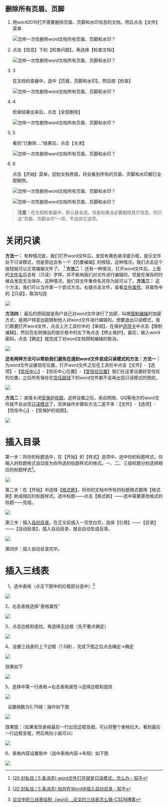 ## 删除所有页眉、页脚

1. 用word2010打开需要删除页眉、页脚和水印信息的文档，然后点击【文件】菜单
    
    ![怎样一次性删除word文档所有页眉、页脚和水印？](https://exp-picture.cdn.bcebos.com/116b1ae23ea23a42dae77aa43733ec3835bbc031.jpg?x-bce-process=image%2Fresize%2Cm_lfit%2Cw_500%2Climit_1%2Fformat%2Cf_auto%2Fquality%2Cq_80)
    
2. 点击【信息】下的【检查问题】，再选择【检查文档I】
    
    ![怎样一次性删除word文档所有页眉、页脚和水印？](https://exp-picture.cdn.bcebos.com/a31e1214c27bd28202147bf23cb1eef97ebd3636.jpg?x-bce-process=image%2Fresize%2Cm_lfit%2Cw_500%2Climit_1%2Fformat%2Cf_auto%2Fquality%2Cq_80)
    
3. 3
    
    在文档检查器中，选中【页眉、页脚和水印】，然后按【检查】
    
    ![怎样一次性删除word文档所有页眉、页脚和水印？](https://exp-picture.cdn.bcebos.com/35f2224133bad3418de03b83427622bc7cc52c36.jpg?x-bce-process=image%2Fresize%2Cm_lfit%2Cw_500%2Climit_1%2Fformat%2Cf_auto%2Fquality%2Cq_80)
    
4. 4
    
    检查结果出来后，点击【全部删除】
    
    ![怎样一次性删除word文档所有页眉、页脚和水印？](https://exp-picture.cdn.bcebos.com/d4071b96b814f4d02c9e1266cdfe474ec3832336.jpg?x-bce-process=image%2Fresize%2Cm_lfit%2Cw_500%2Climit_1%2Fformat%2Cf_auto%2Fquality%2Cq_80)
    
5. 5
    
    看到“已删除....”结果后，点击【关闭】
    
    ![怎样一次性删除word文档所有页眉、页脚和水印？](https://exp-picture.cdn.bcebos.com/3aae2b4f50b8b43e0b468dfe7132939c2df71936.jpg?x-bce-process=image%2Fresize%2Cm_lfit%2Cw_500%2Climit_1%2Fformat%2Cf_auto%2Fquality%2Cq_80)
    
6. 6
    
    点击【开始】菜单，回到文档界面，将会看到所有的页眉、页脚和水印都已全部删除。
    
    ![怎样一次性删除word文档所有页眉、页脚和水印？](https://exp-picture.cdn.bcebos.com/cf6d451b1edef4dc0ea4c9ab45ecd3d968750c36.jpg?x-bce-process=image%2Fresize%2Cm_lfit%2Cw_500%2Climit_1%2Fformat%2Cf_auto%2Fquality%2Cq_80)
    
    ![怎样一次性删除word文档所有页眉、页脚和水印？](https://exp-picture.cdn.bcebos.com/58021a0148fe1e42e4f6de65c2299a8838130336.jpg?x-bce-process=image%2Fresize%2Cm_lfit%2Cw_500%2Climit_1%2Fformat%2Cf_auto%2Fquality%2Cq_80)
 >	**注意**：在文档检查器中，默认是全选，但是如果没必要删除其它信息，则只选“页眉、页脚水印”一项，不选其它选项。


# 关闭只读

**方法一：** 有种情况是，我们打开word文件后，发现有黄色悬浮提示框，提示文件处于只读模式，但是旁边会有一个【仍要编辑】的按钮，这种情况，我们点击这个按钮就可以正常编辑文件了。 [^1] 
**方法二：** 还有一种情况，打开word文件后，上面的[文件名](https://www.zhihu.com/search?q=%E6%96%87%E4%BB%B6%E5%90%8D&search_source=Entity&hybrid_search_source=Entity&hybrid_search_extra=%7B%22sourceType%22%3A%22answer%22%2C%22sourceId%22%3A2928005366%7D)后会有（只读）字样，并不影响我们对文件进行编辑的，但是在保存的时候会发现无法保存，这种情况，我们将文件重命名另存为就可以了。**方法三：** 这个方法，我们可以当作第一个尝试方法，右键点击文件，查看[文件属性](https://www.zhihu.com/search?q=%E6%96%87%E4%BB%B6%E5%B1%9E%E6%80%A7&search_source=Entity&hybrid_search_source=Entity&hybrid_search_extra=%7B%22sourceType%22%3A%22answer%22%2C%22sourceId%22%3A2928005366%7D)，将属性中的【只读】，取消勾选  

![](https://pic4.zhimg.com/v2-cb2621a066606a7ceee441f8ebbfdcc5_1440w.jpg)

  
**方法四：** 最后的原因就是用户自己对word文件进行了加密，叫做[限制编辑](https://zhida.zhihu.com/search?content_id=224731412&content_type=Article&match_order=1&q=%E9%99%90%E5%88%B6%E7%BC%96%E8%BE%91&zhida_source=entity)的加密方式，是用户特意加密限制他人对word文件进行编辑的。想要退出只读模式，我们需要打开word文件，点击上方工具栏中的【审阅】，在保护[选项卡](https://www.zhihu.com/search?q=%E9%80%89%E9%A1%B9%E5%8D%A1&search_source=Entity&hybrid_search_source=Entity&hybrid_search_extra=%7B%22sourceType%22%3A%22answer%22%2C%22sourceId%22%3A2928005366%7D)中点击【限制编辑】，然后在右侧弹出的提示框中的左下角点击【停止保护】，最后，输入word密码，点击【确定】就完成了对word文档限制编辑的取消。  

![](https://pic2.zhimg.com/v2-7d107d75a4b91a05f4c411a29af9eecf_1440w.jpg)

  
**还有两种方法可以帮助我们避免在遇到word文件变成只读模式的方法：方法一：** 为word文件设置信任位置，打开word文件之后在工具栏中点击【文件】-【选项】-【[信任中心](https://www.zhihu.com/search?q=%E4%BF%A1%E4%BB%BB%E4%B8%AD%E5%BF%83&search_source=Entity&hybrid_search_source=Entity&hybrid_search_extra=%7B%22sourceType%22%3A%22answer%22%2C%22sourceId%22%3A2928005366%7D)】-【信任中心位置】-【[受信任位置](https://zhida.zhihu.com/search?content_id=224731412&content_type=Article&match_order=1&q=%E5%8F%97%E4%BF%A1%E4%BB%BB%E4%BD%8D%E7%BD%AE&zhida_source=entity)】我们在这里设置好受信任的位置，之后所有保存在[信任路径](https://www.zhihu.com/search?q=%E4%BF%A1%E4%BB%BB%E8%B7%AF%E5%BE%84&search_source=Entity&hybrid_search_source=Entity&hybrid_search_extra=%7B%22sourceType%22%3A%22answer%22%2C%22sourceId%22%3A2928005366%7D)下的word文件都不会再出现只读模式的困扰。  

![](https://pica.zhimg.com/v2-f2695c2db353b2b23a73d71fbd4cb84e_1440w.jpg)

  
**方法二：** 直接关闭[受保护视图](https://www.zhihu.com/search?q=%E5%8F%97%E4%BF%9D%E6%8A%A4%E8%A7%86%E5%9B%BE&search_source=Entity&hybrid_search_source=Entity&hybrid_search_extra=%7B%22sourceType%22%3A%22answer%22%2C%22sourceId%22%3A2928005366%7D)，这样设置之后，来自网络、QQ等地方的word文件就不会出现[只读模式](https://www.zhihu.com/search?q=%E5%8F%AA%E8%AF%BB%E6%A8%A1%E5%BC%8F&search_source=Entity&hybrid_search_source=Entity&hybrid_search_extra=%7B%22sourceType%22%3A%22answer%22%2C%22sourceId%22%3A2928005366%7D)了。具体操作步骤和方法二差不多：【文件】-【选项】-【信任中心】-【受保护的视图】。  

![](https://pic2.zhimg.com/v2-b24d0e66511d11b7817f911cdedaf7cb_1440w.jpg)

# 插入目录

第一步：将你的标题选中，在【开始】的【样式】选项中，选中你的标题样式。你输入的标题格式自动变为你所选的标题样式的格式。一、二、三级标题分别选择相应的标题样式[^2]。

![](https://pic4.zhimg.com/v2-9e6b8212fed74be23ab32bdb79d02259_1440w.jpg)

第二步：在【开始】中选择【[格式刷](https://zhida.zhihu.com/search?content_id=119889830&content_type=Article&match_order=1&q=%E6%A0%BC%E5%BC%8F%E5%88%B7&zhida_source=entity)】，将你的文档中所有的标题格式都用【格式刷】刷成相应的标题样式。选中标题——点击【格式刷】——选中需要更改格式的标题——完成。

![](https://pic4.zhimg.com/v2-c0d0ebe1bf180e52a915f7485c61bc2d_1440w.jpg)

第三步：插入[自动目录](https://zhida.zhihu.com/search?content_id=119889830&content_type=Article&match_order=1&q=%E8%87%AA%E5%8A%A8%E7%9B%AE%E5%BD%95&zhida_source=entity)。在正文前插入一页空白页，选择【引用】——【目录】——【自动目录】，插入自动目录，就会自动生成目录。

![](https://picx.zhimg.com/v2-8d42e6bdb68a05375890fa56b8b1ed19_1440w.jpg)

第四步：插入自动目录完毕。

# 插入三线表

  1、选中表格（点击下图中的红框部分选中）[^3]

![](https://i-blog.csdnimg.cn/blog_migrate/4c50cfe5397fb2e2878f6cc5b9147782.png)

2、右击表格选择“表格属性”

![](https://i-blog.csdnimg.cn/blog_migrate/12e4e996c8ded98aebccb29b04a07102.png)

3、点击边框和底纹，再选择无边框（先不要点确定）

![](https://i-blog.csdnimg.cn/blog_migrate/83f4ce0d3e00f1e5bc7d44a8339c339d.png)

4、设置三线表的上下边框（1.5磅），完成下图之后点击确定->确定

![](https://i-blog.csdnimg.cn/blog_migrate/2813b9fcb4cbc3a155c8d8dd9981da77.png)

效果如下

![](https://i-blog.csdnimg.cn/blog_migrate/b0b7b01a0eb913f4746e095c08a691a4.png)

5、选择中第一行表格->右击表格属性->选择边框和底纹

![](https://i-blog.csdnimg.cn/blog_migrate/05a26439127090daa3ec7a234a6ebc9b.png)

  设置磅数为0.75磅：操作如下图

![](https://i-blog.csdnimg.cn/blog_migrate/146bbae1b5eddded0172c347e9c5a555.png)

效果图：（如果发现表格最后一行出现边框变细，可以将整个表格拉大，看到最后一行边框变粗，然后再拉小就可以）

![](https://i-blog.csdnimg.cn/blog_migrate/40cdcb639dc3d9e257734aee1885a12c.png)

6、表格内容设置居中（选中表格内容->布局）如下图

![](https://i-blog.csdnimg.cn/blog_migrate/fe68dca526d12e5d0f09d43509bdd637.png)


[^1]: [(20 封私信 / 5 条消息) word文件打开就是只读模式，怎么办 - 知乎](https://zhuanlan.zhihu.com/p/614699813)

[^2]: [(20 封私信 / 5 条消息) 如何在Word中插入自动目录 - 知乎](https://zhuanlan.zhihu.com/p/142911440)

[^3]: [论文中的三线表绘制（word）_论文的三线表怎么做-CSDN博客](https://blog.csdn.net/qq_36890370/article/details/107854266)
